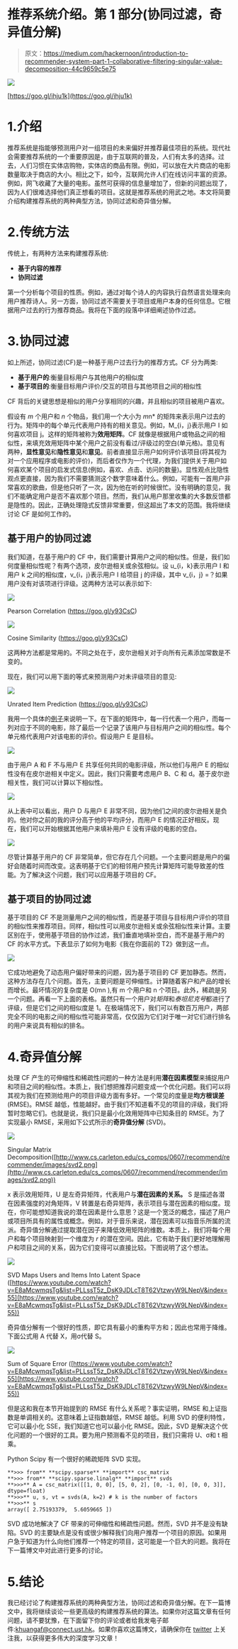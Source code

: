# 推荐系统介绍。第 1 部分(协同过滤，奇异值分解)

> 原文：<https://medium.com/hackernoon/introduction-to-recommender-system-part-1-collaborative-filtering-singular-value-decomposition-44c9659c5e75>

![](img/3cf0e3d1eb7aadffeb2c9a7891711064.png)

[https://goo.gl/ihju1k](https://goo.gl/ihju1k)

# 1.介绍

推荐系统是指能够预测用户对一组项目的未来偏好并推荐最佳项目的系统。现代社会需要推荐系统的一个重要原因是，由于互联网的普及，人们有太多的选择。过去，人们习惯在实体店购物，实体店的商品有限。例如，可以放在大片商店的电影数量取决于商店的大小。相比之下，如今，互联网允许人们在线访问丰富的资源。例如，网飞收藏了大量的电影。虽然可获得的信息量增加了，但新的问题出现了，因为人们很难选择他们真正想看的项目。这就是推荐系统的用武之地。本文将简要介绍构建推荐系统的两种典型方法，协同过滤和奇异值分解。

# 2.传统方法

传统上，有两种方法来构建推荐系统:

*   **基于内容的推荐**
*   **协同过滤**

第一个分析每个项目的性质。例如，通过对每个诗人的内容执行自然语言处理来向用户推荐诗人。另一方面，协同过滤不需要关于项目或用户本身的任何信息。它根据用户过去的行为推荐商品。我将在下面的段落中详细阐述协作过滤。

# 3.协同过滤

如上所述，协同过滤(CF)是一种基于用户过去行为的推荐方式。CF 分为两类:

*   **基于用户的**:衡量目标用户与其他用户的相似度
*   **基于项目的**:衡量目标用户评价/交互的项目与其他项目之间的相似性

CF 背后的关键思想是相似的用户分享相同的兴趣，并且相似的项目被用户喜欢。

假设有 *m* 个用户和 *n* 个物品，我们用一个大小为 *m*n* 的矩阵来表示用户过去的行为。矩阵中的每个单元代表用户持有的相关意见。例如，M_{i，j}表示用户 I 如何喜欢项目 j。这样的矩阵被称为**效用矩阵**。CF 就像是根据用户或物品之间的相似性，来填充效用矩阵中某个用户之前没有看过/评级过的空白(单元格)。意见有两种，**显性意见**和**隐性意见**和**意见**。前者直接显示用户如何评价该项目(将其视为对一个应用程序或电影的评价)，而后者仅作为一个代理，为我们提供关于用户如何喜欢某个项目的启发式信息(例如，喜欢、点击、访问的数量)。显性观点比隐性观点更直接，因为我们不需要猜测这个数字意味着什么。例如，可能有一首用户非常喜欢的歌曲，但是他只听了一次，因为他在听的时候很忙。没有明确的意见，我们不能确定用户是否不喜欢那个项目。然而，我们从用户那里收集的大多数反馈都是隐性的。因此，正确处理隐式反馈非常重要，但这超出了本文的范围。我将继续讨论 CF 是如何工作的。

## 基于用户的协同过滤

我们知道，在基于用户的 CF 中，我们需要计算用户之间的相似性。但是，我们如何度量相似性呢？有两个选项，皮尔逊相关或余弦相似。设 u_{i，k}表示用户 I 和用户 k 之间的相似度，v_{i，j}表示用户 I 给项目 j 的评级，其中 v_{i，j} =？如果用户没有对该项进行评级。这两种方法可以表示如下:

![](img/bbddd21d2664d9b5283eb61d89fa01c8.png)

Pearson Correlation (https://goo.gl/y93CsC)

![](img/19e3911d613233d8d66733f912f821b2.png)

Cosine Similarity (https://goo.gl/y93CsC)

这两种方法都是常用的。不同之处在于，皮尔逊相关对于向所有元素添加常数是不变的。

现在，我们可以用下面的等式来预测用户对未评级项目的意见:

![](img/2d173c535f1d073007097b95854cd4ae.png)

Unrated Item Prediction (https://goo.gl/y93CsC)

我用一个具体的[例子](http://technocalifornia.blogspot.tw/2014/08/introduction-to-recommender-systems-4.html?m=1&from=singlemessage&isappinstalled=0)来说明一下。在下面的矩阵中，每一行代表一个用户，而每一列对应于不同的电影，除了最后一个记录了该用户与目标用户之间的相似性。每个单元格代表用户对该电影的评价。假设用户 E 是目标。

![](img/867606fed690b585b897eb45bc56f0e4.png)

由于用户 A 和 F 不与用户 E 共享任何共同的电影评级，所以他们与用户 E 的相似性没有在皮尔逊相关中定义。因此，我们只需要考虑用户 B、C 和 d。基于皮尔逊相关性，我们可以计算以下相似性。

![](img/46efbab4c3b1a4fa365737a5bca5e4b2.png)

从上表中可以看出，用户 D 与用户 E 非常不同，因为他们之间的皮尔逊相关是负的。他对你之前的我的评分高于他的平均评分，而用户 E 的情况正好相反。现在，我们可以开始根据其他用户来填补用户 E 没有评级的电影的空白。

![](img/0b0dee31f736b900913ff976b2e68e71.png)

尽管计算基于用户的 CF 非常简单，但它存在几个问题。一个主要问题是用户的偏好会随着时间而改变。这表明基于它们的相邻用户预先计算矩阵可能导致差的性能。为了解决这个问题，我们可以应用基于项目的 CF。

## 基于项目的协同过滤

基于项目的 CF 不是测量用户之间的相似性，而是基于项目与目标用户评价的项目的相似性来推荐项目。同样，相似性可以用皮尔逊相关或余弦相似性来计算。主要区别在于，使用基于项目的协作过滤，我们垂直地填补空白，而不是基于用户的 CF 的水平方式。下表显示了如何为电影《我在你面前的 T2》做到这一点。

![](img/269ea0dff5cf58adc5cf1570d3ca1000.png)

它成功地避免了动态用户偏好带来的问题，因为基于项目的 CF 更加静态。然而，这种方法存在几个问题。首先，主要问题是可伸缩性。计算随着客户和产品的增长而增长。最坏情况的复杂度是 O(mn ),有 m 个用户和 n 个项目。此外，稀疏是另一个问题。再看一下上面的表格。虽然只有一个用户对*矩阵*和*泰坦尼克号*都进行了评级，但是它们之间的相似度是 1。在极端情况下，我们可以有数百万用户，两部完全不同的电影之间的相似性可能非常高，仅仅因为它们对于唯一对它们进行排名的用户来说具有相似的排名。

# 4.奇异值分解

处理 CF 产生的可伸缩性和稀疏性问题的一种方法是利用**潜在因素模型**来捕捉用户和项目之间的相似性。本质上，我们想把推荐问题变成一个优化问题。我们可以将其视为我们在预测给用户的项目评级方面有多好。一个常见的度量是**均方根误差** (RMSE)。RMSE 越低，性能越好。由于我们不知道看不见的项目的评级，我们将暂时忽略它们。也就是说，我们只是最小化效用矩阵中已知条目的 RMSE。为了实现最小 RMSE，采用如下公式所示的**奇异值分解** (SVD)。

![](img/049237b5967c08c92a3f81f7d512b82c.png)

Singular Matrix Decomposition([http://www.cs.carleton.edu/cs_comps/0607/recommend/recommender/images/svd2.png](http://www.cs.carleton.edu/cs_comps/0607/recommend/recommender/images/svd2.png))

x 表示效用矩阵，U 是左奇异矩阵，代表用户与**潜在因素的关系。** S 是描述各潜在因素强度的对角矩阵，V 转置是右奇异矩阵，表示项目与潜在因素的相似度。现在，你可能想知道我说的潜在因素是什么意思？这是一个宽泛的概念，描述了用户或项目所具有的属性或概念。例如，对于音乐来说，潜在因素可以指音乐所属的流派。奇异值分解通过提取潜在因子来降低效用矩阵的维数。本质上，我们将每个用户和每个项目映射到一个维度为 *r* 的潜在空间。因此，它有助于我们更好地理解用户和项目之间的关系，因为它们变得可以直接比较。下图说明了这个想法。

![](img/534a543949d11919a96c26b756448112.png)

SVD Maps Users and Items Into Latent Space ([https://www.youtube.com/watch?v=E8aMcwmqsTg&list=PLLssT5z_DsK9JDLcT8T62VtzwyW9LNepV&index=55](https://www.youtube.com/watch?v=E8aMcwmqsTg&list=PLLssT5z_DsK9JDLcT8T62VtzwyW9LNepV&index=55))

奇异值分解有一个很好的性质，即它具有最小的重构平方和；因此也常用于降维。下面公式用 A 代替 X，用σ代替 S。

![](img/aa60722936afddea40c3a80bb30eea55.png)

Sum of Square Error ([https://www.youtube.com/watch?v=E8aMcwmqsTg&list=PLLssT5z_DsK9JDLcT8T62VtzwyW9LNepV&index=55](https://www.youtube.com/watch?v=E8aMcwmqsTg&list=PLLssT5z_DsK9JDLcT8T62VtzwyW9LNepV&index=55))

但是这和我在本节开始提到的 RMSE 有什么关系呢？事实证明，RMSE 和上证指数是单调相关的。这意味着上证指数越低，RMSE 越低。利用 SVD 的便利特性，它可以最小化 SSE，我们知道它也可以最小化 RMSE。因此，SVD 是解决这个优化问题的一个很好的工具。要为用户预测看不见的项目，我们只需将 U、σ和 t 相乘。

Python Scipy 有一个很好的稀疏矩阵 SVD 实现。

```
**>>> from** **scipy.sparse** **import** csc_matrix
**>>> from** **scipy.sparse.linalg** **import** svds
**>>>** A = csc_matrix([[1, 0, 0], [5, 0, 2], [0, -1, 0], [0, 0, 3]], dtype=float)
**>>>** u, s, vt = svds(A, k=2) # k is the number of factors
**>>>** s
array([ 2.75193379,  5.6059665 ])
```

SVD 成功地解决了 CF 带来的可伸缩性和稀疏性问题。然而，SVD 并不是没有缺陷。SVD 的主要缺点是没有或很少解释我们向用户推荐一个项目的原因。如果用户急于知道为什么向他们推荐一个特定的项目，这可能是一个巨大的问题。我将在下一篇博文中对此进行更多的讨论。

# 5.结论

我已经讨论了构建推荐系统的两种典型方法，协同过滤和奇异值分解。在下一篇博文中，我将继续谈论一些更高级的构建推荐系统的算法。如果你对这篇文章有任何问题，请不要犹豫，在下面留下你的评论或者给我发电子邮件:khuangaf@connect.ust.hk。如果你喜欢这篇博文，请确保你在 [twitter](https://twitter.com/steeve__huang) 上关注我，以获得更多伟大的深度学习文章！